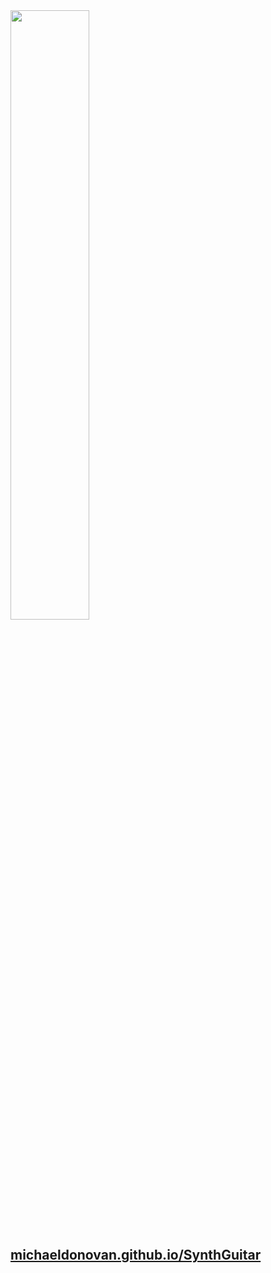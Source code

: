 <img src="https://michaeldonovan.github.io/SynthGuitar/assets/photography/gallery/synthguitar14.jp-664x1000.jpg" width="50%"/>


## [michaeldonovan.github.io/SynthGuitar](http://michaeldonovan.github.io/SynthGuitar)

